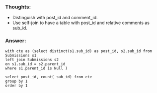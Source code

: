 ### Thoughts:
- Distinguish with post_id and comment_id.
- Use self-join to have a table with post_id and relative comments as sub_id.  

### Answer: 

```
with cte as (select distinct(s1.sub_id) as post_id, s2.sub_id from Submissions s1
left join Submissions s2
on s1.sub_id = s2.parent_id
where s1.parent_id is Null ) 

select post_id, count( sub_id) from cte
group by 1
order by 1 
```
